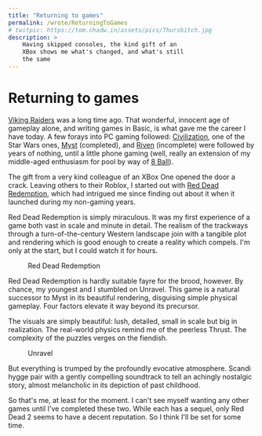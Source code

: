 ```yaml
---
title: "Returning to games"
permalink: /wrote/ReturningToGames
# twitpic: https://tom.chadw.in/assets/pics/Thursbitch.jpg
description: >
    Having skipped consoles, the kind gift of an 
    XBox shows me what's changed, and what's still 
    the same
---
```


# Returning to games

[Viking Raiders](https://en.wikipedia.org/wiki/Viking_Raiders) was a long time ago. That wonderful, innocent age of gameplay 
alone, and writing games in Basic, is what gave me the career I have today. 
A few forays into PC gaming followed: [Civilization](https://en.wikipedia.org/wiki/Civilization_(video_game)), one of the Star Wars ones, 
[Myst](https://en.wikipedia.org/wiki/Myst) (completed), and [Riven](https://en.wikipedia.org/wiki/Riven) (incomplete) were followed by years of nothing, 
until a little phone gaming (well, really an extension of my middle-aged 
enthusiasm for pool by way of [8 Ball](https://www.miniclip.com/games/8-ball-pool)).

The gift from a very kind colleague of an XBox One opened the door a crack. 
Leaving others to their Roblox, I started out with [Red Dead Redemption](https://en.wikipedia.org/wiki/Red_Dead_Redemption), 
which had intrigued me since finding out about it when it launched during 
my non-gaming years.

Red Dead Redemption is simply miraculous. It was my first experience of a 
game both vast in scale and minute in detail. The realism of the trackways 
through a turn-of-the-century Western landscape join with a tangible 
plot and rendering which is good enough to create a reality which compels.
I'm only at the start, but I could watch it for hours.

<figure>
  <picture>
    <source type="image/webp" srcset="/assets/pics/RedDeadRedemption.webp">
  </picture>
  <figcaption>Red Dead Redemption</figcaption>
</figure>

Red Dead Redemption is hardly suitable fayre for the brood, however. By 
chance, my youngest and I stumbled on Unravel. This game is a natural 
successor to Myst in its beautiful rendering, disguising simple physical 
gameplay. Four factors elevate it way beyond its precursor.

The visuals are simply beautiful: lush, detailed, small in scale but big 
in realization. The real-world physics remind me of the peerless Thrust. 
The complexity of the puzzles verges on the fiendish.

<figure>
  <picture>
    <source type="image/webp" srcset="/assets/pics/Unravel.webp">
  </picture>
    <figcaption>Unravel</figcaption>
</figure>

But everything is trumped by the profoundly evocative atmosphere. Scandi 
hygge pair with a gently compelling soundtrack to tell an achingly 
nostalgic story, almost melancholic in its depiction of past childhood.

So that's me, at least for the moment. I can't see myself wanting any other 
games until I've completed these two. While each has a sequel, only Red 
Dead 2 seems to have a decent reputation. So I think I'll be set for some 
time.

